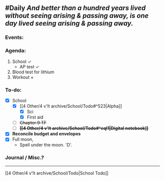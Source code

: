 #Daily
*And better than a hundred years lived without seeing arising & passing away, is one day lived seeing arising & passing away.*
---
### Events:


### Agenda:
1. School ✓
	- AP test ✓
2. Blood test for lithium
3. Workout ×

### To-do:
- [x] School
	- [x] [[4 Other/4 v'lt archive/School/Todo#^523|Alpha]]
		- [x] Sci
		- [x] First aid
	- [ ] ~~Chapter 9 TF~~
	- [ ] ~~**[[4 Other/4 v'lt archive/School/Todo#^eql1|Digital notebook]]**~~
- [x] **Reconcile budget and envelopes**
- [x] Full moon,
	- Spell under the moon. 'D'.
### Journal / Misc.?

---
[[4 Other/4 v'lt archive/School/Todo|School Todo]]